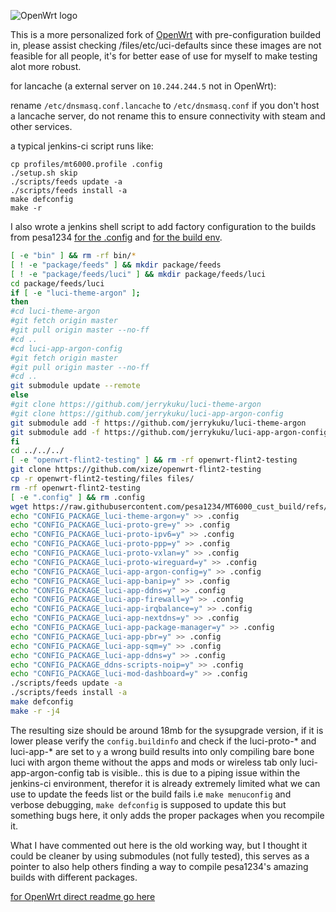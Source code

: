 ![OpenWrt logo](include/logo.png)

This is a more personalized fork of [OpenWrt](https://github.com/openwrt/openwrt) with pre-configuration builded in, please assist checking /files/etc/uci-defaults since these images are not feasible for all people, it's for better ease of use for myself to make testing alot more robust.

for lancache (a external server on ``10.244.244.5`` not in OpenWrt):

rename ``/etc/dnsmasq.conf.lancache`` to ``/etc/dnsmasq.conf`` if you don't host a lancache server, do not rename this to ensure connectivity with steam and other services.

a typical jenkins-ci script runs like:

```
cp profiles/mt6000.profile .config
./setup.sh skip
./scripts/feeds update -a
./scripts/feeds install -a
make defconfig
make -r

```

I  also wrote a jenkins shell script to add factory configuration to the builds from pesa1234 [for the .config](https://github.com/pesa1234/MT6000_cust_build) and [for the build env](https://github.com/pesa1234/openwrt/tree/next-r4.5.34.rss.mtk).
```bash
[ -e "bin" ] && rm -rf bin/*
[ ! -e "package/feeds" ] && mkdir package/feeds
[ ! -e "package/feeds/luci" ] && mkdir package/feeds/luci
cd package/feeds/luci
if [ -e "luci-theme-argon" ];
then
#cd luci-theme-argon
#git fetch origin master
#git pull origin master --no-ff
#cd ..
#cd luci-app-argon-config
#git fetch origin master
#git pull origin master --no-ff
#cd ..
git submodule update --remote
else
#git clone https://github.com/jerrykuku/luci-theme-argon
#git clone https://github.com/jerrykuku/luci-app-argon-config
git submodule add -f https://github.com/jerrykuku/luci-theme-argon
git submodule add -f https://github.com/jerrykuku/luci-app-argon-config
fi
cd ../../../
[ -e "openwrt-flint2-testing" ] && rm -rf openwrt-flint2-testing
git clone https://github.com/xize/openwrt-flint2-testing
cp -r openwrt-flint2-testing/files files/
rm -rf openwrt-flint2-testing
[ -e ".config" ] && rm .config
wget https://raw.githubusercontent.com/pesa1234/MT6000_cust_build/refs/heads/main/config_file/.config
echo "CONFIG_PACKAGE_luci-theme-argon=y" >> .config
echo "CONFIG_PACKAGE_luci-proto-gre=y" >> .config
echo "CONFIG_PACKAGE_luci-proto-ipv6=y" >> .config
echo "CONFIG_PACKAGE_luci-proto-ppp=y" >> .config
echo "CONFIG_PACKAGE_luci-proto-vxlan=y" >> .config
echo "CONFIG_PACKAGE_luci-proto-wireguard=y" >> .config
echo "CONFIG_PACKAGE_luci-app-argon-config=y" >> .config
echo "CONFIG_PACKAGE_luci-app-banip=y" >> .config
echo "CONFIG_PACKAGE_luci-app-ddns=y" >> .config
echo "CONFIG_PACKAGE_luci-app-firewall=y" >> .config
echo "CONFIG_PACKAGE_luci-app-irqbalance=y" >> .config
echo "CONFIG_PACKAGE_luci-app-nextdns=y" >> .config
echo "CONFIG_PACKAGE_luci-app-package-manager=y" >> .config
echo "CONFIG_PACKAGE_luci-app-pbr=y" >> .config
echo "CONFIG_PACKAGE_luci-app-sqm=y" >> .config
echo "CONFIG_PACKAGE_luci-app-ddns=y" >> .config
echo "CONFIG_PACKAGE_ddns-scripts-noip=y" >> .config
echo "CONFIG_PACKAGE_luci-mod-dashboard=y" >> .config
./scripts/feeds update -a
./scripts/feeds install -a
make defconfig
make -r -j4
```
The resulting size should be around 18mb for the sysupgrade version, if it is lower please verify the ``config.buildinfo`` and check if the luci-proto-* and luci-app-* are set to ``y`` a wrong build results into only compiling bare bone luci with argon theme without the apps and mods or wireless tab only luci-app-argon-config tab is visible.. this is due to a piping issue within the jenkins-ci environment, therefor it is already extremely limited what we can use to update the feeds list or the build fails i.e ``make menuconfig`` and verbose debugging, ``make defconfig`` is supposed to update this but something bugs here, it only adds the proper packages when you recompile it.

What I have commented out here is the old working way, but I thought it could be cleaner by using submodules (not fully tested), this serves as a pointer to also help others finding a way to compile pesa1234's amazing builds with different packages.

[for OpenWrt direct readme go here](README_OpenWrt.md)
